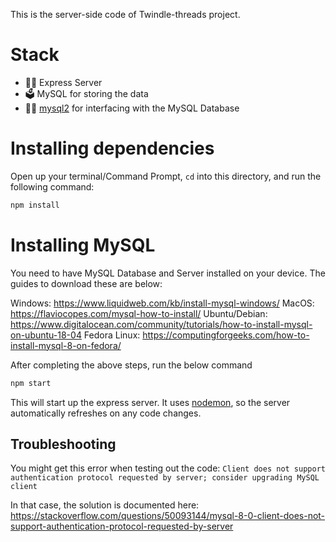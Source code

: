 This is the server-side code of Twindle-threads project.

# Stack

- 🐕‍🦺 Express Server
- 🗳 MySQL for storing the data
- 🐱‍👤 [mysql2](https://www.npmjs.com/package/mysql2) for interfacing with the MySQL Database

# Installing dependencies

Open up your terminal/Command Prompt, `cd` into this directory, and run the following command:

```bash
npm install
```

# Installing MySQL

You need to have MySQL Database and Server installed on your device. The guides to download these are below:

Windows: https://www.liquidweb.com/kb/install-mysql-windows/
MacOS: https://flaviocopes.com/mysql-how-to-install/
Ubuntu/Debian: https://www.digitalocean.com/community/tutorials/how-to-install-mysql-on-ubuntu-18-04
Fedora Linux: https://computingforgeeks.com/how-to-install-mysql-8-on-fedora/

After completing the above steps, run the below command

```bash
npm start
```

This will start up the express server. It uses [nodemon](https://www.npmjs.com/package/nodemon), so the server automatically refreshes on any code changes.

## Troubleshooting

You might get this error when testing out the code: `Client does not support authentication protocol requested by server; consider upgrading MySQL client`

In that case, the solution is documented here: https://stackoverflow.com/questions/50093144/mysql-8-0-client-does-not-support-authentication-protocol-requested-by-server
